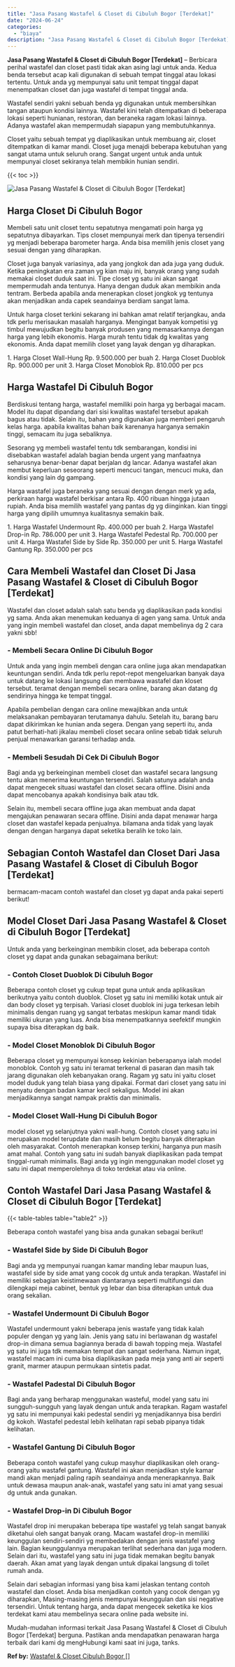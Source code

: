 ```yaml
---
title: "Jasa Pasang Wastafel & Closet di Cibuluh Bogor [Terdekat]"
date: "2024-06-24"
categories: 
  - "biaya"
description: "Jasa Pasang Wastafel & Closet di Cibuluh Bogor [Terdekat]. Mudah-mudahan informasi terkait Jasa Pasang Wastafel & Closet di Cibuluh Bogor [Terdekat] bergun..."
---
```


**Jasa Pasang Wastafel & Closet di Cibuluh Bogor \[Terdekat\]** – Berbicara perihal wastafel dan closet pasti tidak akan asing lagi untuk anda. Kedua benda tersebut acap kali digunakan di sebuah tempat tinggal atau lokasi tertentu. Untuk anda yg mempunyai satu unit tempat tinggal dapat menempatkan closet dan juga wastafel di tempat tinggal anda.

Wastafel sendiri yakni sebuah benda yg digunakan untuk membersihkan tangan ataupun kondisi lainnya. Wastafel kini telah ditempatkan di beberapa lokasi seperti hunianan, restoran, dan beraneka ragam lokasi lainnya. Adanya wastafel akan mempermudah siapapun yang membutuhkannya.

Closet yaitu sebuah tempat yg diaplikasikan untuk membuang air, closet ditempatkan di kamar mandi. Closet juga menajdi beberapa kebutuhan yang sangat utama untuk seluruh orang. Sangat urgent untuk anda untuk mempunyai closet sekiranya telah membikin hunian sendiri.

{{< toc >}}

![Jasa Pasang Wastafel & Closet di Cibuluh Bogor [Terdekat]](/images/wastafel-closet-murah64.png)

## Harga Closet Di Cibuluh Bogor

Membeli satu unit closet tentu sepatutnya mengamati poin harga yg sepatutnya dibayarkan. Tips closet mempunyai merk dan tipenya tersendiri yg menjadi beberapa barometer harga. Anda bisa memilih jenis closet yang sesuai dengan yang diharapkan.

Closet juga banyak variasinya, ada yang jongkok dan ada juga yang duduk. Ketika peningkatan era zaman yg kian maju ini, banyak orang yang sudah memakai closet duduk saat ini. Tipe closet yg satu ini akan sangat mempermudah anda tentunya. Hanya dengan duduk akan membikin anda tentram. Berbeda apabila anda menerapkan closet jongkok yg tentunya akan menjadikan anda capek seandainya berdiam sangat lama.

Untuk harga closet terkini sekarang ini bahkan amat relatif terjangkau, anda tdk perlu merisaukan masalah harganya. Mengingat banyak kompetisi yg timbul mewujudkan begitu banyak produsen yang memasarkannya dengan harga yang lebih ekonomis. Harga murah tentu tidak dg kwalitas yang ekonomis. Anda dapat memilih closet yang layak dengan yg diharapkan.

1\. Harga Closet Wall-Hung Rp. 9.500.000 per buah 2. Harga Closet Duoblok Rp. 900.000 per unit 3. Harga Closet Monoblok Rp. 810.000 per pcs

## Harga Wastafel Di Cibuluh Bogor

Berdiskusi tentang harga, wastafel memiliki poin harga yg berbagai macam. Model itu dapat dipandang dari sisi kwalitas wastafel tersebut apakah bagus atau tidak. Selain itu, bahan yang digunakan juga memberi pengaruh kelas harga. apabila kwalitas bahan baik karenanya harganya semakin tinggi, semacam itu juga sebaliknya.

Sesorang yg membeli wastafel tentu tdk sembarangan, kondisi ini disebabkan wastafel adalah bagian benda urgent yang manfaatnya seharusnya benar-benar dapat berjalan dg lancar. Adanya wastafel akan membut keperluan seseorang seperti mencuci tangan, mencuci muka, dan kondisi yang lain dg gampang.

Harga wastafel juga beraneka yang sesuai dengan dengan merk yg ada, perkiraan harga wastafel berkisar antara Rp. 400 ribuan hingga jutaan rupiah. Anda bisa memilih wastafel yang pantas dg yg diinginkan. kian tinggi harga yang dipilih umumnya kualitasnya semakin baik.

1\. Harga Wastafel Undermount Rp. 400.000 per buah 2. Harga Wastafel Drop-in Rp. 786.000 per unit 3. Harga Wastafel Pedestal Rp. 700.000 per unit 4. Harga Wastafel Side by Side Rp. 350.000 per unit 5. Harga Wastafel Gantung Rp. 350.000 per pcs

## Cara Membeli Wastafel dan Closet Di Jasa Pasang Wastafel & Closet di Cibuluh Bogor \[Terdekat\]

Wastafel dan closet adalah salah satu benda yg diaplikasikan pada kondisi yg sama. Anda akan menemukan keduanya di agen yang sama. Untuk anda yang ingin membeli wastafel dan closet, anda dapat membelinya dg 2 cara yakni sbb!

### \- Membeli Secara Online Di Cibuluh Bogor

Untuk anda yang ingin membeli dengan cara online juga akan mendapatkan keuntungan sendiri. Anda tdk perlu repot-repot mengeluarkan banyak daya untuk datang ke lokasi langsung dan membawa wastafel dan kloset tersebut. teramat dengan membeli secara online, barang akan datang dg sendirinya hingga ke tempat tinggal.

Apabila pembelian dengan cara online mewajibkan anda untuk melaksanakan pembayaran terutamanya dahulu. Setelah itu, barang baru dapat dikirimkan ke hunian anda segera. Dengan yang seperti itu, anda patut berhati-hati jikalau membeli closet secara online sebab tidak seluruh penjual menawarkan garansi terhadap anda.

### \- Membeli Sesudah Di Cek Di Cibuluh Bogor

Bagi anda yg berkeinginan membeli closet dan wastafel secara langsung tentu akan menerima keuntungan tersendiri. Salah satunya adalah anda dapat mengecek situasi wastafel dan closet secara offline. Disini anda dapat mencobanya apakah kondisinya baik atau tdk.

Selain itu, membeli secara offline juga akan membuat anda dapat mengajukan penawaran secara offline. Disini anda dapat menawar harga closet dan wastafel kepada penjualnya. bilamana anda tidak yang layak dengan dengan harganya dapat seketika beralih ke toko lain.

## Sebagian Contoh Wastafel dan Closet Dari Jasa Pasang Wastafel & Closet di Cibuluh Bogor \[Terdekat\]

bermacam-macam contoh wastafel dan closet yg dapat anda pakai seperti berikut!

## Model Closet Dari Jasa Pasang Wastafel & Closet di Cibuluh Bogor \[Terdekat\]

Untuk anda yang berkeinginan membikin closet, ada beberapa contoh closet yg dapat anda gunakan sebagaimana berikut:

### \- Contoh Closet Duoblok Di Cibuluh Bogor

Beberapa contoh closet yg cukup tepat guna untuk anda aplikasikan berikutnya yaitu contoh duoblok. Closet yg satu ini memiliki kotak untuk air dan body closet yg terpisah. Variasi closet duoblok ini juga terkesan lebih minimalis dengan ruang yg sangat terbatas meskipun kamar mandi tidak memiliki ukuran yang luas. Anda bisa menempatkannya seefektif mungkin supaya bisa diterapkan dg baik.

### \- Model Closet Monoblok Di Cibuluh Bogor

Beberapa closet yg mempunyai konsep kekinian beberapanya ialah model monoblok. Contoh yg satu ini teramat terkenal di pasaran dan masih tak jarang digunakan oleh kebanyakan orang. Ragam yg satu ini yaitu closet model duduk yang telah biasa yang dipakai. Format dari closet yang satu ini menyatu dengan badan kamar kecil sekaligus. Model ini akan menjadikannya sangat nampak praktis dan minimalis.

### \- Model Closet Wall-Hung Di Cibuluh Bogor

model closet yg selanjutnya yakni wall-hung. Contoh closet yang satu ini merupakan model terupdate dan masih belum begitu banyak diterapkan oleh masyarakat. Contoh menerapkan konsep terkini, harganya pun masih amat mahal. Contoh yang satu ini sudah banyak diaplikasikan pada tempat tinggal-rumah minimalis. Bagi anda yg ingin menggunakan model closet yg satu ini dapat memperolehnya di toko terdekat atau via online.

## Contoh Wastafel Dari Jasa Pasang Wastafel & Closet di Cibuluh Bogor \[Terdekat\]

{{< table-tables table="table2" >}}

Beberapa contoh wastafel yang bisa anda gunakan sebagai berikut!

### \- Wastafel Side by Side Di Cibuluh Bogor

Bagi anda yg mempunyai ruangan kamar manding lebar maupun luas, wastafel side by side amat yang cocok dg untuk anda terapkan. Wastafel ini memiliki sebagian keistimewaan diantaranya seperti multifungsi dan dilengkapi meja cabinet, bentuk yg lebar dan bisa diterapkan untuk dua orang sekalian.

### \- Wastafel Undermount Di Cibuluh Bogor

Wastafel undermount yakni beberapa jenis wastafe yang tidak kalah populer dengan yg yang lain. Jenis yang satu ini berlawanan dg wastafel drop-in dimana semua bagiannya berada di bawah topping meja. Wastafel yg satu ini juga tdk memakan tempat dan sangat sederhana. Namun ingat, wastafel macam ini cuma bisa diaplikasikan pada meja yang anti air seperti granit, marmer ataupun permukaan sintetis padat.

### \- Wastafel Padestal Di Cibuluh Bogor

Bagi anda yang berharap menggunakan wasteful, model yang satu ini sungguh-sungguh yang layak dengan untuk anda terapkan. Ragam wastafel yg satu ini mempunyai kaki pedestal sendiri yg menjadikannya bisa berdiri dg kokoh. Wastafel pedestal lebih kelihatan rapi sebab pipanya tidak kelihatan.

### \- Wastafel Gantung Di Cibuluh Bogor

Beberapa contoh wastafel yang cukup masyhur diaplikasikan oleh orang-orang yaitu wastafel gantung. Wastafel ini akan menjadikan style kamar mandi akan menjadi paling rapih seandainya anda menerapkannya. Baik untuk dewasa maupun anak-anak, wastafel yang satu ini amat yang sesuai dg untuk anda gunakan.

### \- Wastafel Drop-in Di Cibuluh Bogor

Wastafel drop ini merupakan beberapa tipe wastafel yg telah sangat banyak diketahui oleh sangat banyak orang. Macam wastafel drop-in memiliki keunggulan sendiri-sendiri yg membedakan dengan jenis wastafel yang lain. Bagian keunggulannya merupakan terlihat sederhana dan juga modern. Selain dari itu, wastafel yang satu ini juga tidak memakan begitu banyak daerah. Akan amat yang layak dengan untuk dipakai langsung di toilet rumah anda.

Selain dari sebagian informasi yang bisa kami jelaskan tentang contoh wastafel dan closet. Anda bisa menjadikan contoh yang cocok dengan yg diharapkan, Masing-masing jenis mempunyai keunggulan dan sisi negative tersendiri. Untuk tentang harga, anda dapat mengecek seketika ke kios terdekat kami atau membelinya secara online pada website ini.

Mudah-mudahan informasi terkait Jasa Pasang Wastafel & Closet di Cibuluh Bogor \[Terdekat\] berguna. Pastikan anda mendapatkan penawaran harga terbaik dari kami dg mengHubungi kami saat ini juga, tanks.

**Ref by:** [Wastafel & Closet Cibuluh Bogor []](https://id.wikipedia.org/wiki/Wastafel)
